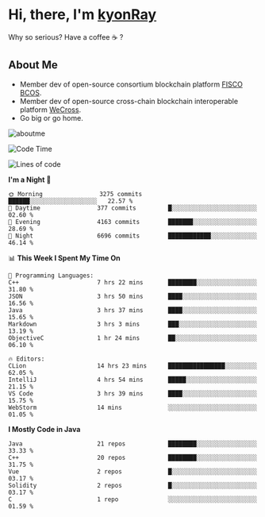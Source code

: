# Hi, there, I'm [kyonRay](https://kyonRay.github.io)

Why so serious? Have a coffee ☕️ ?

## About Me

- Member dev of open-source consortium blockchain platform [FISCO BCOS](https://github.com/FISCO-BCOS).
- Member dev of open-source cross-chain blockchain interoperable platform [WeCross](https://github.com/WeBankBlockchain/WeCross).
- Go big or go home.

![aboutme](https://github-readme-stats.vercel.app/api?username=kyonRay&count_private=true&show_icons=true)

<!-- ![top-langs](https://github-readme-stats.vercel.app/api/top-langs/?username=kyonRay&layout=compact&hide=shell,html) -->

<!--START_SECTION:waka-->
![Code Time](http://img.shields.io/badge/Code%20Time-31%20hrs-blue)

![Lines of code](https://img.shields.io/badge/From%20Hello%20World%20I%27ve%20Written-11.7%20million%20lines%20of%20code-blue)

**I'm a Night 🦉** 

```text
🌞 Morning                3275 commits        ██████░░░░░░░░░░░░░░░░░░░   22.57 % 
🌆 Daytime                377 commits         █░░░░░░░░░░░░░░░░░░░░░░░░   02.60 % 
🌃 Evening                4163 commits        ███████░░░░░░░░░░░░░░░░░░   28.69 % 
🌙 Night                  6696 commits        ████████████░░░░░░░░░░░░░   46.14 % 
```


📊 **This Week I Spent My Time On** 

```text
💬 Programming Languages: 
C++                      7 hrs 22 mins       ████████░░░░░░░░░░░░░░░░░   31.80 % 
JSON                     3 hrs 50 mins       ████░░░░░░░░░░░░░░░░░░░░░   16.56 % 
Java                     3 hrs 37 mins       ████░░░░░░░░░░░░░░░░░░░░░   15.65 % 
Markdown                 3 hrs 3 mins        ███░░░░░░░░░░░░░░░░░░░░░░   13.19 % 
ObjectiveC               1 hr 24 mins        ██░░░░░░░░░░░░░░░░░░░░░░░   06.10 % 

🔥 Editors: 
CLion                    14 hrs 23 mins      ████████████████░░░░░░░░░   62.05 % 
IntelliJ                 4 hrs 54 mins       █████░░░░░░░░░░░░░░░░░░░░   21.15 % 
VS Code                  3 hrs 39 mins       ████░░░░░░░░░░░░░░░░░░░░░   15.75 % 
WebStorm                 14 mins             ░░░░░░░░░░░░░░░░░░░░░░░░░   01.05 % 
```

**I Mostly Code in Java** 

```text
Java                     21 repos            ████████░░░░░░░░░░░░░░░░░   33.33 % 
C++                      20 repos            ████████░░░░░░░░░░░░░░░░░   31.75 % 
Vue                      2 repos             █░░░░░░░░░░░░░░░░░░░░░░░░   03.17 % 
Solidity                 2 repos             █░░░░░░░░░░░░░░░░░░░░░░░░   03.17 % 
C                        1 repo              ░░░░░░░░░░░░░░░░░░░░░░░░░   01.59 % 
```




<!--END_SECTION:waka-->
